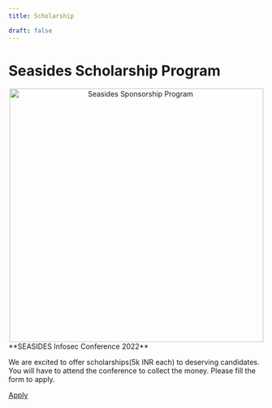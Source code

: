 ```yaml
---
title: Scholarship

draft: false
---
```


<h1><b>Seasides Scholarship Program</b></h1>

<center><img src="/images/scholarship.jpg" alt="Seasides Sponsorship Program" width="500" height="500"></center>
**SEASIDES Infosec Conference 2022**

We are excited to offer scholarships(5k INR each) to deserving candidates. You will have to attend the conference to collect the money. Please fill the form to apply.

<a align="center" class="btn primary" target="_blank" rel="noopener" href="https://forms.gle/xSiLxzpd37Nj6mV26">Apply</a>